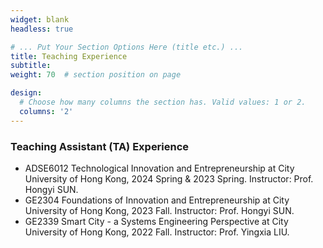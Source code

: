 ```yaml
---
widget: blank
headless: true

# ... Put Your Section Options Here (title etc.) ...
title: Teaching Experience
subtitle:
weight: 70  # section position on page

design:
  # Choose how many columns the section has. Valid values: 1 or 2.
  columns: '2'
---
```


### Teaching Assistant (TA) Experience
* ADSE6012 Technological Innovation and Entrepreneurship at City University of Hong Kong, 2024 Spring & 2023 Spring. Instructor: Prof. Hongyi SUN.
* GE2304 Foundations of Innovation and Entrepreneurship at City University of Hong Kong, 2023 Fall. Instructor: Prof. Hongyi SUN.
* GE2339 Smart City - a Systems Engineering Perspective at City University of Hong Kong, 2022 Fall. Instructor: Prof. Yingxia LIU.